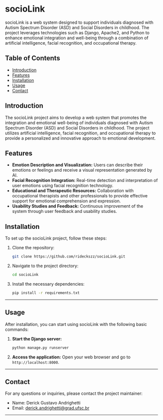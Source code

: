 # socioLink

socioLink is a web system designed to support individuals diagnosed with Autism Spectrum Disorder (ASD) and Social Disorders in childhood. The project leverages technologies such as Django, Apache2, and Python to enhance emotional integration and well-being through a combination of artificial intelligence, facial recognition, and occupational therapy.

## Table of Contents

- [Introduction](#introduction)
- [Features](#features)
- [Installation](#installation)
- [Usage](#usage)
- [Contact](#contact)

## Introduction

The socioLink project aims to develop a web system that promotes the integration and emotional well-being of individuals diagnosed with Autism Spectrum Disorder (ASD) and Social Disorders in childhood. The project utilizes artificial intelligence, facial recognition, and occupational therapy to provide a personalized and innovative approach to emotional development.

## Features

- **Emotion Description and Visualization:** Users can describe their emotions or feelings and receive a visual representation generated by AI.
- **Facial Recognition Integration:** Real-time detection and interpretation of user emotions using facial recognition technology.
- **Educational and Therapeutic Resources:** Collaboration with occupational therapists and other professionals to provide effective support for emotional comprehension and expression.
- **Usability Studies and Feedback:** Continuous improvement of the system through user feedback and usability studies.

## Installation

To set up the socioLink project, follow these steps:

1. Clone the repository:
   ```bash
   git clone https://github.com/rideckszz/socioLink.git
   ```
2. Navigate to the project directory:
   ```bash
   cd socioLink
   ```
3. Install the necessary dependencies:
   ```bash
   pip install -r requirements.txt
   ```
---
## Usage

After installation, you can start using socioLink with the following basic commands:

1. **Start the Django server:**
   ```bash
   python manage.py runserver
   ```
2. **Access the application:**
   Open your web browser and go to `http://localhost:8000`.


---
## Contact

For any questions or inquiries, please contact the project maintainer:

- Name: Derick Gustavo Andrighetti
- Email: derick.andrighetti@grad.ufsc.br
---
